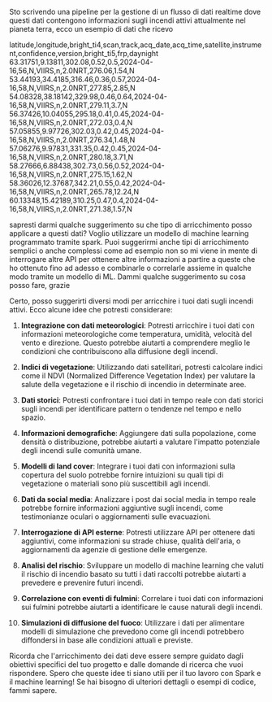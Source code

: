 Sto scrivendo una pipeline per la gestione di un flusso di dati realtime dove questi dati contengono informazioni sugli incendi attivi attualmente nel pianeta terra, ecco un esempio di dati che ricevo

latitude,longitude,bright_ti4,scan,track,acq_date,acq_time,satellite,instrument,confidence,version,bright_ti5,frp,daynight
63.31751,9.13811,302.08,0.52,0.5,2024-04-16,56,N,VIIRS,n,2.0NRT,276.06,1.54,N
53.44193,34.4185,316.46,0.36,0.57,2024-04-16,58,N,VIIRS,n,2.0NRT,277.85,2.85,N
54.08328,38.18142,329.98,0.46,0.64,2024-04-16,58,N,VIIRS,n,2.0NRT,279.11,3.7,N
56.37426,10.04055,295.18,0.41,0.45,2024-04-16,58,N,VIIRS,n,2.0NRT,272.03,0.4,N
57.05855,9.97726,302.03,0.42,0.45,2024-04-16,58,N,VIIRS,n,2.0NRT,276.34,1.48,N
57.06276,9.97831,331.35,0.42,0.45,2024-04-16,58,N,VIIRS,n,2.0NRT,280.18,3.71,N
58.27666,6.88438,302.73,0.56,0.52,2024-04-16,58,N,VIIRS,n,2.0NRT,275.15,1.62,N
58.36026,12.37687,342.21,0.55,0.42,2024-04-16,58,N,VIIRS,n,2.0NRT,265.78,12.24,N
60.13348,15.42189,310.25,0.47,0.4,2024-04-16,58,N,VIIRS,n,2.0NRT,271.38,1.57,N

sapresti darmi qualche suggerimento su che tipo di arricchimento posso applicare a questi dati? Voglio utilizzare un modello di machine learning programmato tramite spark.
Puoi suggerirmi anche tipi di arricchimento semplici o anche complessi come ad esempio non so mi viene in mente di interrogare altre API per ottenere altre informazioni a partire a queste che ho ottenuto fino ad adesso e combinarle o correlarle assieme in qualche modo tramite un modello di ML.
Dammi qualche suggerimento su cosa posso fare, grazie


Certo, posso suggerirti diversi modi per arricchire i tuoi dati sugli incendi attivi. Ecco alcune idee che potresti considerare:

1. **Integrazione con dati meteorologici**: Potresti arricchire i tuoi dati con informazioni meteorologiche come temperatura, umidità, velocità del vento e direzione. Questo potrebbe aiutarti a comprendere meglio le condizioni che contribuiscono alla diffusione degli incendi.

2. **Indici di vegetazione**: Utilizzando dati satellitari, potresti calcolare indici come il NDVI (Normalized Difference Vegetation Index) per valutare la salute della vegetazione e il rischio di incendio in determinate aree.

3. **Dati storici**: Potresti confrontare i tuoi dati in tempo reale con dati storici sugli incendi per identificare pattern o tendenze nel tempo e nello spazio.

4. **Informazioni demografiche**: Aggiungere dati sulla popolazione, come densità o distribuzione, potrebbe aiutarti a valutare l'impatto potenziale degli incendi sulle comunità umane.

5. **Modelli di land cover**: Integrare i tuoi dati con informazioni sulla copertura del suolo potrebbe fornire intuizioni su quali tipi di vegetazione o materiali sono più suscettibili agli incendi.

6. **Dati da social media**: Analizzare i post dai social media in tempo reale potrebbe fornire informazioni aggiuntive sugli incendi, come testimonianze oculari o aggiornamenti sulle evacuazioni.

7. **Interrogazione di API esterne**: Potresti utilizzare API per ottenere dati aggiuntivi, come informazioni su strade chiuse, qualità dell'aria, o aggiornamenti da agenzie di gestione delle emergenze.

8. **Analisi del rischio**: Sviluppare un modello di machine learning che valuti il rischio di incendio basato su tutti i dati raccolti potrebbe aiutarti a prevedere e prevenire futuri incendi.

9. **Correlazione con eventi di fulmini**: Correlare i tuoi dati con informazioni sui fulmini potrebbe aiutarti a identificare le cause naturali degli incendi.

10. **Simulazioni di diffusione del fuoco**: Utilizzare i dati per alimentare modelli di simulazione che prevedono come gli incendi potrebbero diffondersi in base alle condizioni attuali e previste.

Ricorda che l'arricchimento dei dati deve essere sempre guidato dagli obiettivi specifici del tuo progetto e dalle domande di ricerca che vuoi rispondere. Spero che queste idee ti siano utili per il tuo lavoro con Spark e il machine learning! Se hai bisogno di ulteriori dettagli o esempi di codice, fammi sapere.